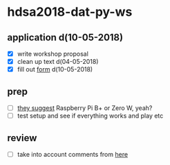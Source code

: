 # hdsa2018-dat-py-ws

## application d(10-05-2018)

- [x] write workshop proposal
- [x] clean up text d(04-05-2018)
- [x] fill out [form](https://docs.google.com/forms/d/e/1FAIpQLSeAmv9ae0AJV8kkXtSFFohQ_Dy7HsDa0h4LwbPaeqSLPUG3SA/viewform) d(10-05-2018)

## prep

- [ ] [they suggest](https://guides.newcomputers.group/installing-dat-raspberry-pi.html) Raspberry Pi B+ or Zero W, yeah?
- [ ] test setup and see if everything works and play etc

## review

- [ ] take into account comments from [here](https://etherpad.hackersanddesigners.nl/p/peer8)
